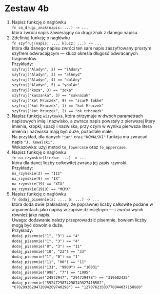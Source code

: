 # Zestaw 4b
1. Napisz funkcję o nagłówku\
`fn co_drugi_znak(napis: ...) -> ...`\
która zwróci napis zawierający co drugi znak z danego napisu.
2. Zdefiniuj funkcję o nagłówku\
`fn szyfruj(napis: ..., klucz: ...) -> ...`\
która dla danego napisu zwróci ten sam napis zaszyfrowany prostym szyfrem odwracającym — klucz określa długość odwracanych fragmentów. \
Przykłady:\
`szyfruj("Aladyn", 2) == "lAdany"`\
`szyfruj("Aladyn", 3) == "alAnyd"`\
`szyfruj("Aladyn", 4) == "dalAny"`\
`szyfruj("Aladyn", 5) = "ydalAn"`\
`szyfruj("koza", 3) == "zoka"`\
`szyfruj("kaszanka", 3) == "saknazak"`\
`szyfruj("kot Mruczek", 9) == "zcurM tokke"`\
`szyfruj("kot Mruczek", 1) == "kot Mruczek"`\
`szyfruj("kot Mruczek", 2) == "ok trMcuezk"`
3. Napisz funkcję `wizytowka`, która otrzymuje w dwóch parametrach napisowych imię i nazwisko, a zwraca napis powstały z pierwszej litery imienia, kropki, spacji i nazwiska, przy czym w wyniku pierwsza litera imienia i nazwiska mają być duże, pozostałe małe. \
Na przykład, dla danych `"jan"` oraz `"KOWALSKI"` funkcja ma zwracać napis `"J. Kowalski".`\
Wskazówka: użyj metod `to_lowercase` oraz `to_uppercase`.
4. Napisz funkcję o nagłówku\
`fn na_rzymskie(liczba: ...) -> ...`\
która dla danej liczby całkowitej zwraca jej zapis rzymski. \
Przykłady:\
`na_rzymskie(3) == "III"`\
`na_rzymskie(9) == "IX"`\
`na_rzymskie(19) == "XIX"`\
`na_rzymskie(1910) == "MCMX"`
5. Napisz funkcję o nagłówku\
`fn dodaj_pisemnie(a: ..., b: ...) -> ...`\
która doda dwie (zakładamy, że poprawne) liczby całkowite podane w argumentach jako napisy w zapisie dziesiętnym — i zwróci wynik również jako napis.\
Uwaga: dodawanie należy przeprowadzić pisemnie, bowiem liczby mogą być dowolnie duże.\
Przykłady:\
`dodaj_pisemnie("1", "3") == "4"`\
`dodaj_pisemnie("1", "3") == "4"`\
`dodaj_pisemnie("8", "3") == "11"`\
`dodaj_pisemnie("10", "23") == "33"`\
`dodaj_pisemnie("1", "0") == "1"`\
`dodaj_pisemnie("11", "00") == "11"`\
`dodaj_pisemnie("131", "9900") == "10031"`\
`dodaj_pisemnie("998", "7") == "1005"`\
`dodaj_pisemnie("24872947", "294729478") == "319602425"`\
`dodaj_pisemnie("5924729874298749827418582", "6782893629472094209740298") == "12707623503770844037158880"`